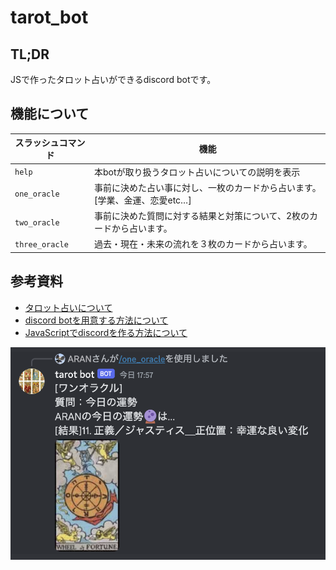 # tarot_bot
## TL;DR
JSで作ったタロット占いができるdiscord botです。

## 機能について
| スラッシュコマンド | 機能 |
| --- | --- |
| `help` | 本botが取り扱うタロット占いについての説明を表示 |
| `one_oracle` | 事前に決めた占い事に対し、一枚のカードから占います。[学業、金運、恋愛etc…] |
| `two_oracle` | 事前に決めた質問に対する結果と対策について、2枚のカードから占います。 |
| `three_oracle` | 過去・現在・未来の流れを３枚のカードから占います。 |


## 参考資料
- [タロット占いについて](https://atelier365.net/blog/tarot-spread/)
- [discord botを用意する方法について](https://qiita.com/1ntegrale9/items/cb285053f2fa5d0cccdf)
- [JavaScriptでdiscordを作る方法について](https://discordjs.guide/#before-you-begin)

![demo](img/screencapture.png "demo")